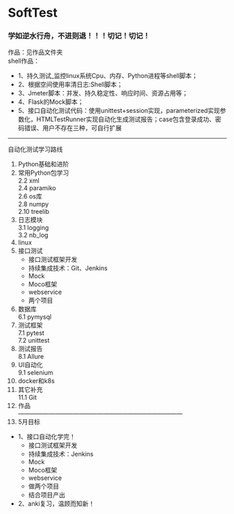 # SoftTest
### 学如逆水行舟，不进则退！！！切记！切记！
作品：见作品文件夹\
shell作品：
- 1、持久测试_监控linux系统Cpu、内存、Python进程等shell脚本；
- 2、根据空间使用率清日志:Shell脚本；
- 3、Jmeter脚本：并发、持久稳定性、响应时间、资源占用等；
- 4、Flask的Mock脚本；
- 5、接口自动化测试代码：使用unittest+session实现，parameterized实现参数化，HTMLTestRunner实现自动化生成测试报告；case包含登录成功、密码错误、用户不存在三种，可自行扩展

----------------------------
自动化测试学习路线
1. Python基础和进阶
2. 常用Python包学习\
    2.2 xml\
    2.4 paramiko\
    2.6 os库\
    2.8 numpy\
    2.10 treelib
3. 日志模块\
    3.1 logging\
    3.2 nb_log
4. linux
5. 接口测试
    - 接口测试框架开发
    - 持续集成技术：Git、Jenkins
    - Mock
    - Moco框架
    - webservice
    - 两个项目
6. 数据库\
    6.1 pymysql
7. 测试框架\
    7.1 pytest\
    7.2 unittest
8. 测试报告\
    8.1 Allure
9. UI自动化\
    9.1 selenium
10. docker和k8s
11. 其它补充\
    11.1 Git
12. 作品\
———————————————————————————
13. 5月目标
- 1、接口自动化学完！
    - 接口测试框架开发
    - 持续集成技术：Jenkins
    - Mock
    - Moco框架
    - webservice
    - 做两个项目
    - 结合项目产出
- 2、anki复习，温顾而知新！
